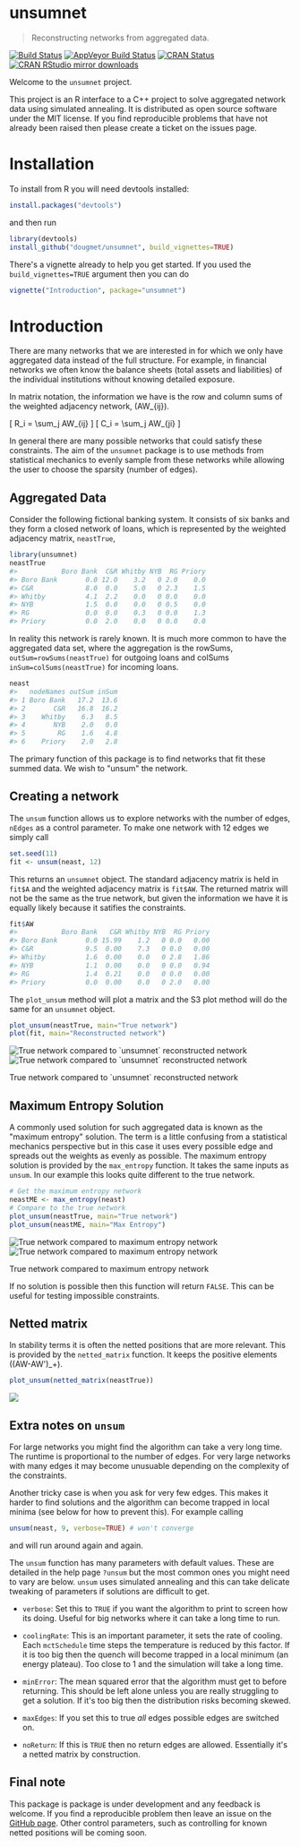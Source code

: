 <!-- README.md is generated from README.Rmd. Please edit that file -->
unsumnet
========

> Reconstructing networks from aggregated data.

[![Build Status](https://travis-ci.org/dougmet/unsumnet.svg?branch=master)](https://travis-ci.org/dougmet/unsumnet) [![AppVeyor Build Status](https://ci.appveyor.com/api/projects/status/github/dougmet/unsumnet?branch=master&svg=true)](https://ci.appveyor.com/project/dougmet/unsumnet) [![CRAN Status](http://www.r-pkg.org/badges/version/radarchart)](http://www.r-pkg.org/pkg/radarchart) [![CRAN RStudio mirror downloads](http://cranlogs.r-pkg.org/badges/radarchart)](http://www.r-pkg.org/pkg/radarchart)

Welcome to the `unsumnet` project.

This project is an R interface to a C++ project to solve aggregated network data using simulated annealing. It is distributed as open source software under the MIT license. If you find reproducible problems that have not already been raised then please create a ticket on the issues page.

Installation
============

To install from R you will need devtools installed:

``` r
install.packages("devtools")
```

and then run

``` r
library(devtools)
install_github("dougmet/unsumnet", build_vignettes=TRUE)
```

There's a vignette already to help you get started. If you used the `build_vignettes=TRUE` argument then you can do

``` r
vignette("Introduction", package="unsumnet")
```

Introduction
============

There are many networks that we are interested in for which we only have aggregated data instead of the full structure. For example, in financial networks we often know the balance sheets (total assets and liabilities) of the individual institutions without knowing detailed exposure.

In matrix notation, the information we have is the row and column sums of the weighted adjacency network, \(AW_{ij}\).

\[ R_i = \sum_j AW_{ij} \] \[ C_i = \sum_j AW_{ji} \]

In general there are many possible networks that could satisfy these constraints. The aim of the `unsumnet` package is to use methods from statistical mechanics to evenly sample from these networks while allowing the user to choose the sparsity (number of edges).

Aggregated Data
---------------

Consider the following fictional banking system. It consists of six banks and they form a closed network of loans, which is represented by the weighted adjacency matrix, `neastTrue`,

``` r
library(unsumnet)
neastTrue
#>           Boro Bank  C&R Whitby NYB  RG Priory
#> Boro Bank       0.0 12.0    3.2   0 2.0    0.0
#> C&R             8.0  0.0    5.0   0 2.3    1.5
#> Whitby          4.1  2.2    0.0   0 0.0    0.0
#> NYB             1.5  0.0    0.0   0 0.5    0.0
#> RG              0.0  0.0    0.3   0 0.0    1.3
#> Priory          0.0  2.0    0.0   0 0.0    0.0
```

In reality this network is rarely known. It is much more common to have the aggregated data set, where the aggregation is the rowSums, `outSum=rowSums(neastTrue)` for outgoing loans and colSums `inSum=colSums(neastTrue)` for incoming loans.

``` r
neast
#>   nodeNames outSum inSum
#> 1 Boro Bank   17.2  13.6
#> 2       C&R   16.8  16.2
#> 3    Whitby    6.3   8.5
#> 4       NYB    2.0   0.0
#> 5        RG    1.6   4.8
#> 6    Priory    2.0   2.8
```

The primary function of this package is to find networks that fit these summed data. We wish to "unsum" the network.

Creating a network
------------------

The `unsum` function allows us to explore networks with the number of edges, `nEdges` as a control parameter. To make one network with 12 edges we simply call

``` r
set.seed(11)
fit <- unsum(neast, 12)
```

This returns an `unsumnet` object. The standard adjacency matrix is held in `fit$A` and the weighted adjacency matrix is `fit$AW`. The returned matrix will not be the same as the true network, but given the information we have it is equally likely because it satifies the constraints.

``` r
fit$AW
#>           Boro Bank   C&R Whitby NYB  RG Priory
#> Boro Bank       0.0 15.99    1.2   0 0.0   0.00
#> C&R             9.5  0.00    7.3   0 0.0   0.00
#> Whitby          1.6  0.00    0.0   0 2.8   1.86
#> NYB             1.1  0.00    0.0   0 0.0   0.94
#> RG              1.4  0.21    0.0   0 0.0   0.00
#> Priory          0.0  0.00    0.0   0 2.0   0.00
```

The `plot_unsum` method will plot a matrix and the S3 plot method will do the same for an `unsumnet` object.

``` r
plot_unsum(neastTrue, main="True network")
plot(fit, main="Reconstructed network")
```

<img src="inst/figs/README-unnamed-chunk-10-1.png" alt="True network compared to `unsumnet` reconstructed network"  /><img src="inst/figs/README-unnamed-chunk-10-2.png" alt="True network compared to `unsumnet` reconstructed network"  />
<p class="caption">
True network compared to `unsumnet` reconstructed network
</p>

Maximum Entropy Solution
------------------------

A commonly used solution for such aggregated data is known as the "maximum entropy" solution. The term is a little confusing from a statistical mechanics perspective but in this case it uses every possible edge and spreads out the weights as evenly as possible. The maximum entropy solution is provided by the `max_entropy` function. It takes the same inputs as `unsum`. In our example this looks quite different to the true network.

``` r
# Get the maximum entropy network
neastME <- max_entropy(neast)
# Compare to the true network
plot_unsum(neastTrue, main="True network")
plot_unsum(neastME, main="Max Entropy")
```

<img src="inst/figs/README-unnamed-chunk-11-1.png" alt="True network compared to maximum entropy network"  /><img src="inst/figs/README-unnamed-chunk-11-2.png" alt="True network compared to maximum entropy network"  />
<p class="caption">
True network compared to maximum entropy network
</p>

If no solution is possible then this function will return `FALSE`. This can be useful for testing impossible constraints.

Netted matrix
-------------

In stability terms it is often the netted positions that are more relevant. This is provided by the `netted_matrix` function. It keeps the positive elements \((AW-AW')_+\).

``` r
plot_unsum(netted_matrix(neastTrue))
```

![](inst/figs/README-unnamed-chunk-12-1.png)<!-- -->

Extra notes on `unsum`
----------------------

For large networks you might find the algorithm can take a very long time. The runtime is proportional to the number of edges. For very large networks with many edges it may become unusuable depending on the complexity of the constraints.

Another tricky case is when you ask for very few edges. This makes it harder to find solutions and the algorithm can become trapped in local minima (see below for how to prevent this). For example calling

``` r
unsum(neast, 9, verbose=TRUE) # won't converge
```

and will run around again and again.

The `unsum` function has many parameters with default values. These are detailed in the help page `?unsum` but the most common ones you might need to vary are below. `unsum` uses simulated annealing and this can take delicate tweaking of parameters if solutions are difficult to get.

-   `verbose`: Set this to `TRUE` if you want the algorithm to print to screen how its doing. Useful for big networks where it can take a long time to run.

-   `coolingRate`: This is an important parameter, it sets the rate of cooling. Each `mctSchedule` time steps the temperature is reduced by this factor. If it is too big then the quench will become trapped in a local minimum (an energy plateau). Too close to 1 and the simulation will take a long time.

-   `minError`: The mean squared error that the algorithm must get to before returning. This should be left alone unless you are really struggling to get a solution. If it's too big then the distribution risks becoming skewed.

-   `maxEdges`: If you set this to true *all* edges possible edges are switched on.

-   `noReturn`: If this is `TRUE` then no return edges are allowed. Essentially it's a netted matrix by construction.

Final note
----------

This package is package is under development and any feedback is welcome. If you find a reproducible problem then leave an issue on the [GitHub page](https://www.github.com/dougmet/unsumnet/). Other control parameters, such as controlling for known netted positions will be coming soon.
